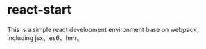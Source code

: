 # react-start
This is a simple react development environment base on webpack，including jsx、es6、hmr。
